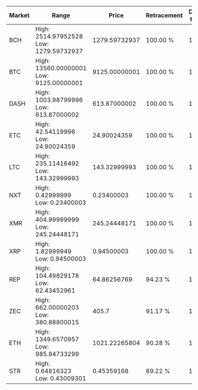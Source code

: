 | Market | Range | Price| Retracement | Doubles to 50% |
| --- | --- | --- | --- | --- |
| BCH | High: 2514.97952528<br />Low: 1279.59732937 | 1279.59732937 | 100.00 % | 1.48 |
| BTC | High: 13560.00000001<br />Low: 9125.00000001 | 9125.00000001 | 100.00 % | 1.24 |
| DASH | High: 1003.98799996<br />Low: 613.87000002 | 613.87000002 | 100.00 % | 1.32 |
| ETC | High: 42.54119996<br />Low: 24.90024359 | 24.90024359 | 100.00 % | 1.35 |
| LTC | High: 235.11416492<br />Low: 143.32999993 | 143.32999993 | 100.00 % | 1.32 |
| NXT | High: 0.42999999<br />Low: 0.23400003 | 0.23400003 | 100.00 % | 1.42 |
| XMR | High: 404.99999999<br />Low: 245.24448171 | 245.24448171 | 100.00 % | 1.33 |
| XRP | High: 1.82999949<br />Low: 0.94500003 | 0.94500003 | 100.00 % | 1.47 |
| REP | High: 104.49829178<br />Low: 62.43452961 | 64.86256769 | 94.23 % | 1.29 |
| ZEC | High: 662.00000203<br />Low: 380.88800015 | 405.7 | 91.17 % | 1.29 |
| ETH | High: 1349.6570957<br />Low: 985.84733299 | 1021.22265804 | 90.28 % | 1.14 |
| STR | High: 0.64816323<br />Low: 0.43009301 | 0.45359168 | 89.22 % | 1.19 |
